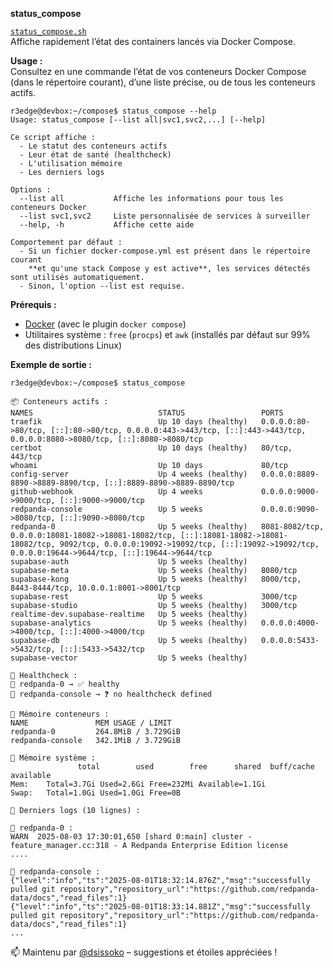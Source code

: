 **status_compose**

[`status_compose.sh`](./scripts/status_compose.sh)  
Affiche rapidement l’état des containers lancés via Docker Compose.

**Usage :**  
Consultez en une commande l’état de vos conteneurs Docker Compose (dans le répertoire courant), d’une liste précise, ou de tous les conteneurs actifs.

```shell
r3edge@devbox:~/compose$ status_compose --help
Usage: status_compose [--list all|svc1,svc2,...] [--help]

Ce script affiche :
  - Le statut des conteneurs actifs
  - Leur état de santé (healthcheck)
  - L'utilisation mémoire
  - Les derniers logs

Options :
  --list all           Affiche les informations pour tous les conteneurs Docker
  --list svc1,svc2     Liste personnalisée de services à surveiller
  --help, -h           Affiche cette aide

Comportement par défaut :
  - Si un fichier docker-compose.yml est présent dans le répertoire courant
    **et qu'une stack Compose y est active**, les services détectés sont utilisés automatiquement.
  - Sinon, l'option --list est requise.
```

**Prérequis :**
- [Docker](https://docs.docker.com/get-docker/) (avec le plugin `docker compose`)
- Utilitaires système : `free` (`procps`) et `awk` (installés par défaut sur 99% des distributions Linux)

**Exemple de sortie :**

```shell
r3edge@devbox:~/compose$ status_compose

📦 Conteneurs actifs :
NAMES                            STATUS                 PORTS
traefik                          Up 10 days (healthy)   0.0.0.0:80->80/tcp, [::]:80->80/tcp, 0.0.0.0:443->443/tcp, [::]:443->443/tcp, 0.0.0.0:8080->8080/tcp, [::]:8080->8080/tcp
certbot                          Up 10 days (healthy)   80/tcp, 443/tcp
whoami                           Up 10 days             80/tcp
config-server                    Up 4 weeks (healthy)   0.0.0.0:8889-8890->8889-8890/tcp, [::]:8889-8890->8889-8890/tcp
github-webhook                   Up 4 weeks             0.0.0.0:9000->9000/tcp, [::]:9000->9000/tcp
redpanda-console                 Up 5 weeks             0.0.0.0:9090->8080/tcp, [::]:9090->8080/tcp
redpanda-0                       Up 5 weeks (healthy)   8081-8082/tcp, 0.0.0.0:18081-18082->18081-18082/tcp, [::]:18081-18082->18081-18082/tcp, 9092/tcp, 0.0.0.0:19092->19092/tcp, [::]:19092->19092/tcp, 0.0.0.0:19644->9644/tcp, [::]:19644->9644/tcp
supabase-auth                    Up 5 weeks (healthy)
supabase-meta                    Up 5 weeks (healthy)   8080/tcp
supabase-kong                    Up 5 weeks (healthy)   8000/tcp, 8443-8444/tcp, 10.0.0.1:8001->8001/tcp
supabase-rest                    Up 5 weeks             3000/tcp
supabase-studio                  Up 5 weeks (healthy)   3000/tcp
realtime-dev.supabase-realtime   Up 5 weeks (healthy)
supabase-analytics               Up 5 weeks (healthy)   0.0.0.0:4000->4000/tcp, [::]:4000->4000/tcp
supabase-db                      Up 5 weeks (healthy)   0.0.0.0:5433->5432/tcp, [::]:5433->5432/tcp
supabase-vector                  Up 5 weeks (healthy)

🧪 Healthcheck :
🔹 redpanda-0 → ✅ healthy
🔹 redpanda-console → ❓ no healthcheck defined

🧠 Mémoire conteneurs :
NAME               MEM USAGE / LIMIT
redpanda-0         264.8MiB / 3.729GiB
redpanda-console   342.1MiB / 3.729GiB

🧠 Mémoire système :
               total        used        free      shared  buff/cache   available
Mem:    Total=3.7Gi Used=2.6Gi Free=232Mi Available=1.1Gi
Swap:   Total=1.0Gi Used=1.0Gi Free=0B

🧾 Derniers logs (10 lignes) :

🔸 redpanda-0 :
WARN  2025-08-03 17:30:01,650 [shard 0:main] cluster - feature_manager.cc:318 - A Redpanda Enterprise Edition license
....

🔸 redpanda-console :
{"level":"info","ts":"2025-08-01T18:32:14.876Z","msg":"successfully pulled git repository","repository_url":"https://github.com/redpanda-data/docs","read_files":1}
{"level":"info","ts":"2025-08-01T18:33:14.881Z","msg":"successfully pulled git repository","repository_url":"https://github.com/redpanda-data/docs","read_files":1}
...
```


📫 Maintenu par [@dsissoko](https://github.com/dsissoko) – suggestions et étoiles appréciées !
